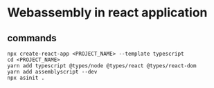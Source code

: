 # Webassembly in react application
## commands
```
npx create-react-app <PROJECT_NAME> --template typescript
cd <PROJECT_NAME>
yarn add typescript @types/node @types/react @types/react-dom
yarn add assemblyscript --dev
npx asinit .

```